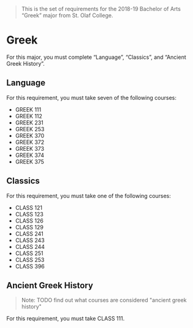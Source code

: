> This is the set of requirements for the 2018-19 Bachelor of Arts “Greek” major from St. Olaf College.

# Greek
For this major, you must complete “Language”, “Classics”, and “Ancient Greek History”.

## Language
For this requirement, you must take seven of the following courses:

- GREEK 111
- GREEK 112
- GREEK 231
- GREEK 253
- GREEK 370
- GREEK 372
- GREEK 373
- GREEK 374
- GREEK 375


## Classics
For this requirement, you must take one of the following courses:

- CLASS 121
- CLASS 123
- CLASS 126
- CLASS 129
- CLASS 241
- CLASS 243
- CLASS 244
- CLASS 251
- CLASS 253
- CLASS 396


## Ancient Greek History
> Note: TODO find out what courses are considered "ancient greek history"

For this requirement, you must take CLASS 111.


